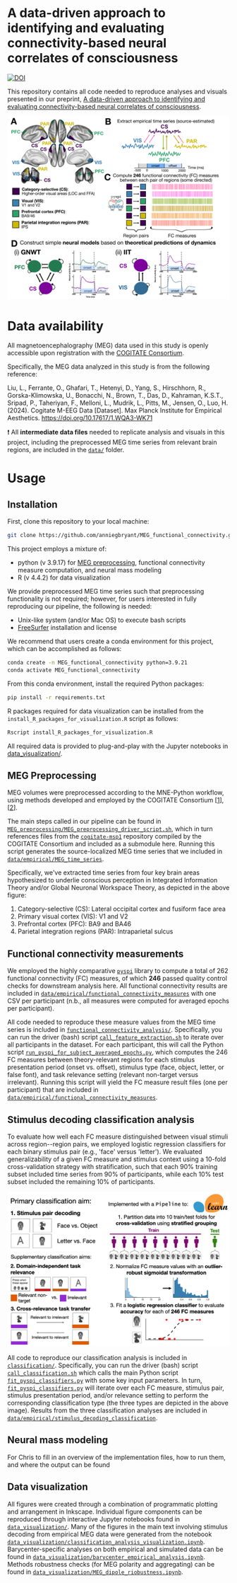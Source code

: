 # A data-driven approach to identifying and evaluating connectivity-based neural correlates of consciousness

[![DOI](https://zenodo.org/badge/829555031.svg)](https://doi.org/10.5281/zenodo.15122629)

This repository contains all code needed to reproduce analyses and visuals presented in our preprint, [A data-driven approach to identifying and evaluating connectivity-based neural correlates of consciousness]().

![Overview of our methodological workflow.](./data_visualization/plots/final_figures/methods_overview.png)

# Data availability

All magnetoencephalography (MEG) data used in this study is openly accessible upon registration with the [COGITATE Consortium](https://cogitate-data.ae.mpg.de/).

Specifically, the MEG data analyzed in this study is from the following reference:

Liu, L., Ferrante, O., Ghafari, T., Hetenyi, D., Yang, S., Hirschhorn, R., Gorska-Klimowska, U., Bonacchi, N., Brown, T., Das, D., Kahraman, K.S.T.,  Sripad, P., Taheriyan, F., Melloni, L., Mudrik, L., Pitts, M., Jensen, O., Luo, H. (2024). Cogitate M-EEG Data [Dataset]. Max Planck Institute for Empirical Aesthetics. https://doi.org/10.17617/1.WQA3-WK71


❗ All **intermediate data files** needed to replicate analysis and visuals in this project, including the preprocessed MEG time series from relevant brain regions, are included in the [`data/`](https://github.com/anniegbryant/MEG_functional_connectivity/tree/main/data) folder.

# Usage

## Installation

First, clone this repository to your local machine:

```bash
git clone https://github.com/anniegbryant/MEG_functional_connectivity.git
```

This project employs a mixture of: 
* python (v 3.9.17) for [MEG preprocessing](https://github.com/anniegbryant/MEG_functional_connectivity/tree/main/MEG_preprocessing), functional connectivity measure computation, and neural mass modeling
* R (v 4.4.2) for data visualization

We provide preprocessed MEG time series such that preprocessing functionality is not required; however, for users interested in fully reproducing our pipeline, the following is needed:
* Unix-like system (and/or Mac OS) to execute bash scripts 
* [FreeSurfer](https://surfer.nmr.mgh.harvard.edu/) installation and license

We recommend that users create a conda environment for this project, which can be accomplished as follows:

```bash
conda create -n MEG_functional_connectivity python=3.9.21
conda activate MEG_functional_connectivity
```

From this conda environment, install the required Python packages:

```bash
pip install -r requirements.txt
```

R packages required for data visualization can be installed from the `install_R_packages_for_visualization.R` script as follows:

```bash
Rscript install_R_packages_for_visualization.R
```
All required data is provided to plug-and-play with the Jupyter notebooks in [data_visualization/](https://github.com/DynamicsAndNeuralSystems/OverlappingCommunityDetection_HCP/tree/main/data_visualization).

## MEG Preprocessing

MEG volumes were preprocessed according to the MNE-Python workflow, using methods developed and employed by the COGITATE Consortium [[1](https://github.com/Cogitate-consortium/cogitate-msp1)], [[2](https://doi.org/10.1016/j.neuroimage.2022.119047)].

The main steps called in our pipeline can be found in [`MEG_preprocessing/MEG_preprocessing_driver_script.sh`](https://github.com/anniegbryant/MEG_functional_connectivity/blob/main/MEG_preprocessing/MEG_preprocessing_driver_script.sh), which in turn references files from the [`cogitate-msp1`]((https://github.com/Cogitate-consortium/cogitate-msp1)) repository compiled by the COGITATE Consortium and included as a submodule here.
Running this script generates the source-localized MEG time series that we included in [`data/empirical/MEG_time_series`](https://github.com/anniegbryant/MEG_functional_connectivity/tree/main/data/empirical/MEG_time_series).

Specifically, we've extracted time series from four key brain areas hypothesized to underlie conscious perception in Integrated Information Theory and/or Global Neuronal Workspace Theory, as depicted in the above figure: 

1. Category-selective (CS): Lateral occipital cortex and fusiform face area
2. Primary visual cortex (VIS): V1 and V2
3. Prefrontal cortex (PFC): BA9 and BA46
4. Parietal integration regions (PAR): Intraparietal sulcus

## Functional connectivity measurements

We employed the highly comparative [`pyspi`](https://github.com/DynamicsAndNeuralSystems/pyspi) library to compute a total of 262 functional connectivity (FC) measures, of which **246** passed quality control checks for downstream analysis here.
All functional connectivity results are included in [`data/empirical/functional_connectivity_measures`](https://github.com/anniegbryant/MEG_functional_connectivity/tree/main/data/empirical/functional_connectivity_measures) with one CSV per participant (n.b., all measures were computed for averaged epochs per participant).

All code needed to reproduce these measure values from the MEG time series is included in [`functional_connectivity_analysis/`](https://github.com/anniegbryant/MEG_functional_connectivity/tree/main/functional_connectivity_analysis).
Specifically, you can run the driver (bash) script [`call_feature_extraction.sh`](https://github.com/anniegbryant/MEG_functional_connectivity/blob/main/functional_connectivity_analysis/call_feature_extraction.sh) to iterate over all participants in the dataset.
For each participant, this will call the Python script [`run_pyspi_for_subject_averaged_epochs.py`](https://github.com/anniegbryant/MEG_functional_connectivity/blob/main/functional_connectivity_analysis/run_pyspi_for_subject_averaged_epochs.py), which computes the 246 FC measures between theory-relevant regions for each stimulus presentation period (onset vs. offset), stimulus type (face, object, letter, or false font), and task relevance setting (relevant non-target versus irrelevant).
Running this script will yield the FC measure result files (one per participant) that are included in [`data/empirical/functional_connectivity_measures`](https://github.com/anniegbryant/MEG_functional_connectivity/tree/main/data/empirical/functional_connectivity_measures).

## Stimulus decoding classification analysis

To evaluate how well each FC measure distinguished between visual stimuli across region--region pairs, we employed logistic regression classifiers for each binary stimulus pair (e.g., 'face' versus 'letter').
We evaluated generalizability of a given FC measure and stimulus context using a 10-fold cross-validation strategy with stratification, such that each 90% training subset included time series from 90% of participants, while each 10% test subset included the remaining 10% of participants.

![Overview of our methodological workflow.](./data_visualization/plots/final_figures/methods_classification.png)

All code to reproduce our classification analysis is included in [`classification/`](https://github.com/anniegbryant/MEG_functional_connectivity/tree/main/classification).
Specifically, you can run the driver (bash) script [`call_classification.sh`](https://github.com/anniegbryant/MEG_functional_connectivity/blob/main/classification/call_classification.sh) which calls the main Python script [`fit_pyspi_classifiers.py`](https://github.com/anniegbryant/MEG_functional_connectivity/blob/main/classification/fit_pyspi_classifiers.py) with some key input parameters.
In turn, [`fit_pyspi_classifiers.py`](https://github.com/anniegbryant/MEG_functional_connectivity/blob/main/classification/fit_pyspi_classifiers.py) will iterate over each FC measure, stimulus pair, stimulus presentation period, and/or relevance setting to perform the corresponding classification type (the three types are depicted in the above image).
Results from the three classification analyses are included in [`data/empirical/stimulus_decoding_classification`](https://github.com/anniegbryant/MEG_functional_connectivity/tree/main/data/empirical/stimulus_decoding_classification).

## Neural mass modeling

For Chris to fill in an overview of the implementation files, how to run them, and where the output can be found

## Data visualization

All figures were created through a combination of programmatic plotting and arrangement in Inkscape.
Individual figure components can be reproduced through interactive Jupyter notebooks found in [`data_visualization/`](https://github.com/anniegbryant/MEG_functional_connectivity/tree/main/data_visualization).
Many of the figures in the main text involving stimulus decoding from empirical MEG data were generated from the notebook [`data_visualization/classification_analysis_visualization.ipynb`](https://github.com/anniegbryant/MEG_functional_connectivity/blob/main/data_visualization/classification_analysis_visualization.ipynb).
Barycenter-specific analyses on both empirical and simulated data can be found in [`data_visualization/barycenter_empirical_analysis.ipynb`](https://github.com/anniegbryant/MEG_functional_connectivity/blob/main/data_visualization/barycenter_empirical_analysis.ipynb).
Methods robustness checks (for MEG polarity and aggregating) can be found in [`data_visualization/MEG_dipole_riobustness.ipynb`](https://github.com/anniegbryant/MEG_functional_connectivity/blob/main/data_visualization/MEG_dipole_robustness.ipynb).
